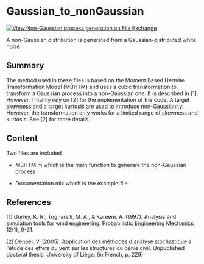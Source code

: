 # Gaussian_to_nonGaussian

[![View Non-Gaussian process generation on File Exchange](https://www.mathworks.com/matlabcentral/images/matlab-file-exchange.svg)](https://se.mathworks.com/matlabcentral/fileexchange/52193-non-gaussian-process-generation)

A non-Gaussian distribution is generated from a Gaussian-distributed white noise


## Summary

The method used in these files is based on the Moment Based Hermite Transformation Model (MBHTM) and uses a cubic transformation to transform a Gaussian process into a non-Gaussian one. It is described in [1]. However, I mainly rely on [2] for the implementation of the code. A target skewness and a target kurtosis are used to introduce non-Gaussianity. However, the transformation only works for a limited range of skewness and kurtosis. See [2] for more details.

## Content
Two files are included

- MBHTM.m which is the main function to generare the non-Gaussian process

- Documentation.mlx which is the example file

## References

[1] Gurley, K. R., Tognarelli, M. A., & Kareem, A. (1997). Analysis and simulation tools for wind engineering. Probabilistic Engineering Mechanics, 12(1), 9-31.

[2] Denoël, V. (2005). Application des méthodes d'analyse stochastique à l’étude des effets du vent sur les structures du génie civil. Unpublished doctoral thesis, University of Liège. (in French, p. 229)
